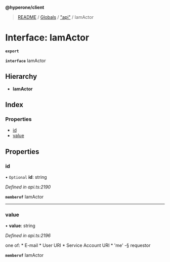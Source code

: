 **@hyperone/client**

> [README](../README.md) / [Globals](../globals.md) / ["api"](../modules/_api_.md) / IamActor

# Interface: IamActor

**`export`** 

**`interface`** IamActor

## Hierarchy

* **IamActor**

## Index

### Properties

* [id](_api_.iamactor.md#id)
* [value](_api_.iamactor.md#value)

## Properties

### id

• `Optional` **id**: string

*Defined in api.ts:2190*

**`memberof`** IamActor

___

### value

•  **value**: string

*Defined in api.ts:2196*

one of: * E-mail * User URI * Service Account URI * \'me\' -§ requestor

**`memberof`** IamActor

